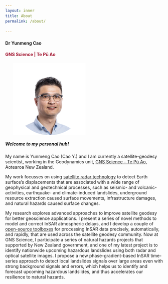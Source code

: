 ```yaml
---
layout: inner
title: About
permalink: /about/

---
```


#### Dr Yunmeng Cao
#### <span style="color: #A2142F">GNS Science |  Te Pū Ao</span>

<img src="/img/me_org.png" alt="me" style="display: block; margin: 0 auto; margin-left: 5%; height: 230px;">

##### Welcome to my personal hub!

My name is Yunmeng Cao (Cao Y.) and I am currently a satellite-geodesy scientist, working in the Geodynamics unit, [GNS Science - Te Pū Ao](https://www.gns.cri.nz/), Aotearoa New Zealand.

My work focusses on using [satellite radar technology](https://en.wikipedia.org/wiki/Interferometric_synthetic-aperture_radar) to detect Earth surface’s displacements that are associated with a wide range of geophysical and geotechnical processes, such as seismic- and volcanic-activities, earthquake- and climate-induced landslides, underground resource extraction caused surface movements, infrastructure damages, and natural hazards caused surface changes. 

My research explores advanced approaches to improve satellite geodesy for better geoscience applications. I present a series of novel methods to model and correct InSAR atmospheric delays, and I develop a couple of [open-source toolboxes](https://github.com/ymcmrs) for processing InSAR data precisely, automatically, and rapidly, that are used across the satellite geodesy community. Now at GNS Science, I participate a series of natural hazards projects that supported by New Zealand government, and one of my latest project is to identify nationwide upcoming hazardous landslides using both radar and optical satellite images. I propose a new phase-gradient-based InSAR time-series approach to detect local landslides signals over large areas even with strong background signals and errors, which helps us to identify and forecast upcoming hazardous landslides, and thus accelerates our resilience to natural hazards.


<!--[https://www.facebook.com/MikeCrosoft](https://www.facebook.com/MikeCrosoft) -->